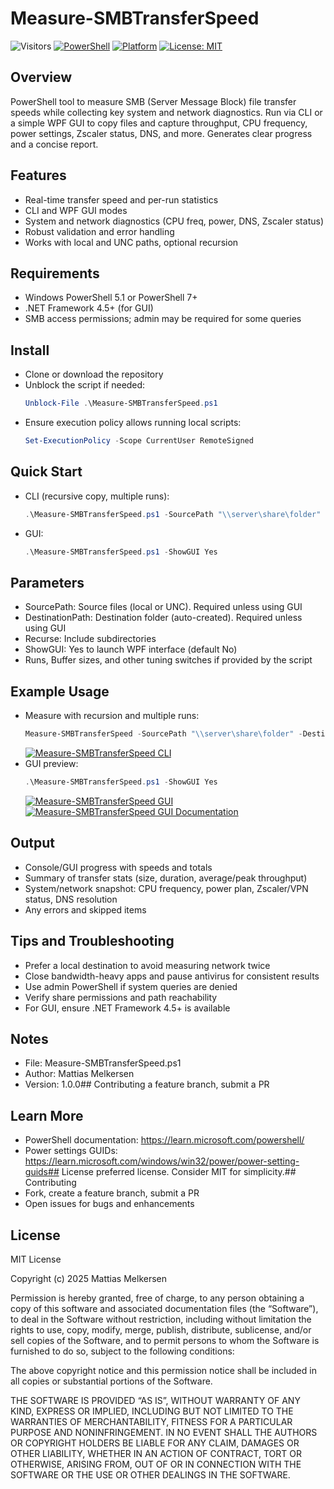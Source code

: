 # Measure-SMBTransferSpeed
![Visitors](https://visitor-badge.laobi.icu/badge?page_id=mmelkersen.Tools.SMB)
[![PowerShell](https://img.shields.io/badge/PowerShell-5.1%2B-blue)](#requirements) [![Platform](https://img.shields.io/badge/Platform-Windows-0078D7)](#requirements) [![License: MIT](https://img.shields.io/badge/License-MIT-yellow.svg)](#license)

## Overview
PowerShell tool to measure SMB (Server Message Block) file transfer speeds while collecting key system and network diagnostics. Run via CLI or a simple WPF GUI to copy files and capture throughput, CPU frequency, power settings, Zscaler status, DNS, and more. Generates clear progress and a concise report.

## Features
- Real-time transfer speed and per-run statistics
- CLI and WPF GUI modes
- System and network diagnostics (CPU freq, power, DNS, Zscaler status)
- Robust validation and error handling
- Works with local and UNC paths, optional recursion

## Requirements
- Windows PowerShell 5.1 or PowerShell 7+
- .NET Framework 4.5+ (for GUI)
- SMB access permissions; admin may be required for some queries

## Install
- Clone or download the repository
- Unblock the script if needed:
    ```powershell
    Unblock-File .\Measure-SMBTransferSpeed.ps1
    ```
- Ensure execution policy allows running local scripts:
    ```powershell
    Set-ExecutionPolicy -Scope CurrentUser RemoteSigned
    ```

## Quick Start
- CLI (recursive copy, multiple runs):
    ```powershell
    .\Measure-SMBTransferSpeed.ps1 -SourcePath "\\server\share\folder" -DestinationPath "C:\Temp\SMBTest" -Recurse -Runs 5
    ```
- GUI:
    ```powershell
    .\Measure-SMBTransferSpeed.ps1 -ShowGUI Yes
    ```

## Parameters
- SourcePath: Source files (local or UNC). Required unless using GUI
- DestinationPath: Destination folder (auto-created). Required unless using GUI
- Recurse: Include subdirectories
- ShowGUI: Yes to launch WPF interface (default No)
- Runs, Buffer sizes, and other tuning switches if provided by the script

## Example Usage
- Measure with recursion and multiple runs:
    ```powershell
    Measure-SMBTransferSpeed -SourcePath "\\server\share\folder" -DestinationPath "C:\temp" -Recurse -Runs 1
    ```
    [![Measure-SMBTransferSpeed CLI](../images/Measure-SMBTransferSpeed-CLI.png)](../images/Measure-SMBTransferSpeed-CLI.png)
- GUI preview:
    ```powershell
    .\Measure-SMBTransferSpeed.ps1 -ShowGUI Yes
    ```
    [![Measure-SMBTransferSpeed GUI](../images/Measure-SMBTransferSpeed-GUI.png)](../images/Measure-SMBTransferSpeed-GUI.png)
    [![Measure-SMBTransferSpeed GUI Documentation](../images/Measure-SMBTransferSpeed-GUI-Documentation.png)](../images/Measure-SMBTransferSpeed-GUI-Documentation.png)

## Output
- Console/GUI progress with speeds and totals
- Summary of transfer stats (size, duration, average/peak throughput)
- System/network snapshot: CPU frequency, power plan, Zscaler/VPN status, DNS resolution
- Any errors and skipped items

## Tips and Troubleshooting
- Prefer a local destination to avoid measuring network twice
- Close bandwidth-heavy apps and pause antivirus for consistent results
- Use admin PowerShell if system queries are denied
- Verify share permissions and path reachability
- For GUI, ensure .NET Framework 4.5+ is available

## Notes
- File: Measure-SMBTransferSpeed.ps1
- Author: Mattias Melkersen
- Version: 1.0.0## Contributing
a feature branch, submit a PR
## Learn More
- PowerShell documentation: https://learn.microsoft.com/powershell/
- Power settings GUIDs: https://learn.microsoft.com/windows/win32/power/power-setting-guids## License
 preferred license. Consider MIT for simplicity.## Contributing
- Fork, create a feature branch, submit a PR
- Open issues for bugs and enhancements

## License
MIT License

Copyright (c) 2025 Mattias Melkersen

Permission is hereby granted, free of charge, to any person obtaining a copy
of this software and associated documentation files (the “Software”), to deal
in the Software without restriction, including without limitation the rights
to use, copy, modify, merge, publish, distribute, sublicense, and/or sell
copies of the Software, and to permit persons to whom the Software is
furnished to do so, subject to the following conditions:

The above copyright notice and this permission notice shall be included in
all copies or substantial portions of the Software.

THE SOFTWARE IS PROVIDED “AS IS”, WITHOUT WARRANTY OF ANY KIND, EXPRESS OR
IMPLIED, INCLUDING BUT NOT LIMITED TO THE WARRANTIES OF MERCHANTABILITY,
FITNESS FOR A PARTICULAR PURPOSE AND NONINFRINGEMENT. IN NO EVENT SHALL THE
AUTHORS OR COPYRIGHT HOLDERS BE LIABLE FOR ANY CLAIM, DAMAGES OR OTHER
LIABILITY, WHETHER IN AN ACTION OF CONTRACT, TORT OR OTHERWISE, ARISING FROM,
OUT OF OR IN CONNECTION WITH THE SOFTWARE OR THE USE OR OTHER DEALINGS IN
THE SOFTWARE.